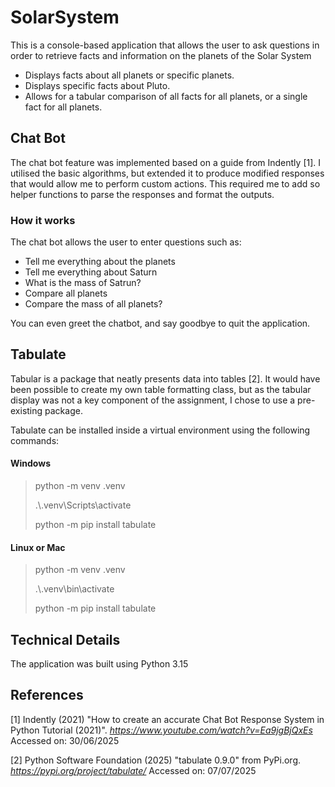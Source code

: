 # SolarSystem

This is a console-based application that allows the user to ask questions in order to retrieve facts and information on the planets of the Solar System

- Displays facts about all planets or specific planets.
- Displays specific facts about Pluto.
- Allows for a tabular comparison of all facts for all planets, or a single fact for all planets.


## Chat Bot

The chat bot feature was implemented based on a guide from Indently [1]. I utilised the basic algorithms, but extended it to
produce modified responses that would allow me to perform custom actions. This required me to add so helper functions to 
parse the responses and format the outputs.

### How it works

The chat bot allows the user to enter questions such as:

- Tell me everything about the planets
- Tell me everything about Saturn
- What is the mass of Satrun?
- Compare all planets
- Compare the mass of all planets?

You can even greet the chatbot, and say goodbye to quit the application.


## Tabulate

Tabular is a package that neatly presents data into tables [2]. It would have been possible to create my own table formatting class, but as the 
tabular display was not a key component of the assignment, I chose to use a pre-existing package.

Tabulate can be installed inside a virtual environment using the following commands:

#### Windows

> python -m venv .venv
> 
> .\\.venv\\Scripts\\activate
> 
> python -m pip install tabulate

#### Linux or Mac

> python -m venv .venv
> 
> .\\.venv\\bin\\activate
> 
> python -m pip install tabulate


## Technical Details

The application was built using Python 3.15


## References

[1] Indently (2021) "How to create an accurate Chat Bot Response System in Python Tutorial (2021)". *https://www.youtube.com/watch?v=Ea9jgBjQxEs* Accessed on: 30/06/2025

[2] Python Software Foundation (2025) "tabulate 0.9.0" from PyPi.org. *https://pypi.org/project/tabulate/* Accessed on: 07/07/2025


